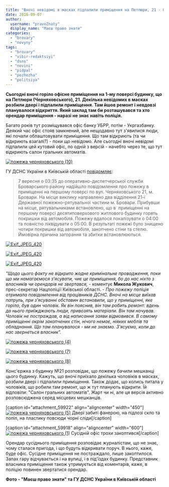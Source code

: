 ```yaml
---
title: "Вночі невідомі в масках підпалили приміщення на Петлюри, 21 - ФОТО"
date: 2016-09-07
author: 
  username: "pravoZnaty"
  display_name: "Маєш право знати"
categories: 
  - "brovary"
  - "novyny"
tags: 
  - "brovary"
  - "vibir-redaktsiyi"
  - "dsns"
  - "novini"
  - "pidpal"
  - "pozhezha"
  - "politsiya"
---
```


**Сьогодні вночі горіло офісне приміщення на 1-му поверсі будинку, що на Петлюри (Черняховського), 21. Декілька невідомих в масках розбили двері і підпалили приміщення. Там йшов ремонт і невдовзі планувалося відкриття. Який заклад там би розташувався та хто орендар приміщення - наразі не знає навіть поліція.**

Багато років тут розміщувався офіс банку УБРР, потім - Укргазбанку. Деякий час офіс стояв замкнений, але нещодавно тут з'явилися люди, які почали облаштовувати приміщення. Що там відкриють (та чи відкриють взагалі?) - поки що невідомо. Але сьогодні вночі невідомі підпалили цей кутовий офіс, по одній з версій - начебто через те, що тут відкриють салон гральних автоматів.

[![пожежа черняховського (10)](https://mpz.brovary.org/wp-content/uploads/2016/09/pozhezha-chernyahovskogo-10.jpg)](https://mpz.brovary.org/wp-content/uploads/2016/09/pozhezha-chernyahovskogo-10.jpg)

ГУ ДСНС України в Київській області [повідомляє](http://www.kyivobl.mns.gov.ua/news/9225.html):

> 7 вересня о 03:35 до оперативно-диспетчерської служби Броварського району надійшло повідомлення про пожежу в приміщенні на першому поверсі по вул. Черняховського 21, м. Бровари. На місце виклику направлено два відділення 21-ї Державної пожежно-рятувальної частини м. Бровари. Прибувши на місце, рятувальниками встановлено, що в  приміщенні на першому поверсі десятиповерхового житлового будинку горять покришки від автомобіля. Пожежу вдалося локалізувати о 04:00 та повністю ліквідувати о 05:00. В результаті пожежі було знищено чотири покришки від автомобіля, закопчено стіни та стелю. Ймовірна причина загорання та збитки встановлюються.

[![Exif_JPEG_420](https://mpz.brovary.org/wp-content/uploads/2016/09/IMG_20160907_043436.jpg)](https://mpz.brovary.org/wp-content/uploads/2016/09/IMG_20160907_043436.jpg)

[![Exif_JPEG_420](https://mpz.brovary.org/wp-content/uploads/2016/09/IMG_20160907_035402.jpg)](https://mpz.brovary.org/wp-content/uploads/2016/09/IMG_20160907_035402.jpg)

[![Exif_JPEG_420](https://mpz.brovary.org/wp-content/uploads/2016/09/IMG_20160907_035234.jpg)](https://mpz.brovary.org/wp-content/uploads/2016/09/IMG_20160907_035234.jpg)

_"Щодо цього факту не відкрито жодне кримінальне провадження, поки що ми намагаємося з'ясувати, чиє це приміщення, бо до нас ніхто з власників чи орендарів не звертався,_ - коментує **Микола Жукович**, прес-секретар Нацполіції Київської області. - _Про пожежу поліція отримала повідомлення від працівників ДСНС. Вночі на місце виїхав патруль, при з'ясуванні обставин встановили, що у приміщенні, яке горіло, був один чоловік. Як він пояснив, він там робить ремонт: вдень до нього приїжджають люди, привозять матеріали. Він там ночував. Чоловік не постраждав, а від написання заяви відмовився. В самому приміщенні окрім закопчених стін, нічого немає, ніяких меблів та обладнання. Що там планувалося - ми не знаємо. З'ясуємо, коли до нас звернеться власник"._

[![пожежа черняховського (4)](https://mpz.brovary.org/wp-content/uploads/2016/09/pozhezha-chernyahovskogo-4.jpg)](https://mpz.brovary.org/wp-content/uploads/2016/09/pozhezha-chernyahovskogo-4.jpg)

[![пожежа черняховського (7)](https://mpz.brovary.org/wp-content/uploads/2016/09/pozhezha-chernyahovskogo-7.jpg)](https://mpz.brovary.org/wp-content/uploads/2016/09/pozhezha-chernyahovskogo-7.jpg)

[![пожежа черняховського (8)](https://mpz.brovary.org/wp-content/uploads/2016/09/pozhezha-chernyahovskogo-8.jpg)](https://mpz.brovary.org/wp-content/uploads/2016/09/pozhezha-chernyahovskogo-8.jpg)

Конс'єржка з будинку №21 розповідає, що пожежу бачили мешканці цього будинку. Кажуть, що вночі приїхало декілька чоловіків в масках, розбили двері і підпалили приміщення. Також додає, що колись питала у чоловіків, що робили там ремонт, що ж тут планують відкрити. Їй відповіли: "Салон гральних автоматів". Жарт чи ні, але ця версія активно розповсюджена серед місцевих мешканців.

\[caption id="attachment\_59922" align="aligncenter" width="450"\][![пожежа черняховського (5)](https://mpz.brovary.org/wp-content/uploads/2016/09/pozhezha-chernyahovskogo-5.jpg)](https://mpz.brovary.org/wp-content/uploads/2016/09/pozhezha-chernyahovskogo-5.jpg) Двері забиті фанерою, на підлозі скло та попіл, на пластику повсюди чорні сліди\[/caption\]

\[caption id="attachment\_59918" align="aligncenter" width="600"\][![пожежа черняховського (1)](https://mpz.brovary.org/wp-content/uploads/2016/09/pozhezha-chernyahovskogo-1.jpg)](https://mpz.brovary.org/wp-content/uploads/2016/09/pozhezha-chernyahovskogo-1.jpg) Сусідній офіс трохи закоптився\[/caption\]

Орендар сусіднього приміщення розповідає журналістам, що не знає, чому сталася пригода, і що будуть відкривати поруч. В нього, каже, буде офіс. Сусідне приміщення не постраждало, лише закоптилося. Запах гару відчувається і на вулиці, і в під'їздах будинку. Представник власника приміщення також утримується від коментарів, каже, в поліцію повинен звертатися орендар.

**Фото - "Маєш право знати" та ГУ ДСНС України в Київській області**
